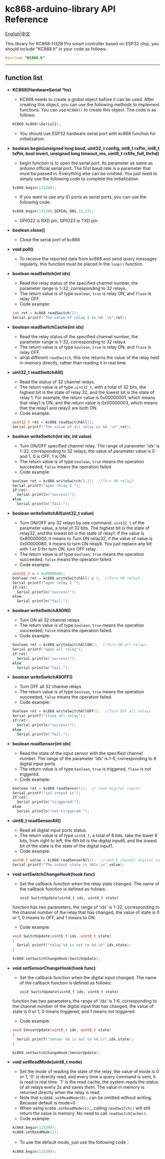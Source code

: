 # kc868-arduino-library  API Reference
[English](https://github.com/hzkincony/kc868-arduino-library/blob/main/API_Reference_EN.md)|[中文](https://github.com/hzkincony/kc868-arduino-library/blob/main/API_Reference_CN.md)

This library for KC868-H32B Pro smart controller based on ESP32 chip, you should include "KC868.h" in your code as follows:

```C++
#include "KC868.h"
```

---

## function list

- **KC868(HardwareSerial \*hs)**

  - KC868 needs to create a global object before it can be used. After creating this object, you can use the following methods to implement functions. You can use `KC868()` to create this object. The code is as follows:
  
  ```c++
  KC868 kc868(&Serial2);
  ```

  - You should use ESP32 hardware serial port with kc868 function for initialization.

- **boolean begin(unsigned long baud, uint32_t config, int8_t rxPin, int8_t txPin, bool invert, unsigned long timeout_ms, uint8_t rxfifo_full_thrhd)**

  - begin function is to open the serial port. Its parameter as same as arduino official serial port. The first baud rate is a parameter that must be passed in. Everything else can be omitted. You just need to simply use the following code to complete the initialization.
  
  ```c++
  kc868.begin(115200);
  ```

  - If you want to use any IO ports as serial ports, you can use the following code:

  ```c++
  kc868.begin(115200,SERIAL_8N1,22,23);
  ```

  - GPIO22 is RXD pin, GPIO23 is TXD pin.

- **boolean close()**

  - Close the serial port of kc868
  
- **void poll()**

  - To receive the reported data from kc868 and send query messages regularly, this function must be placed in the `loop()` function.
  
- **boolean readSwitch(int idx)**

  - Read the relay status of the specified channel number, the parameter range is 1-32, corresponding to 32 relays.
  - The return value is of type `boolean`, `true` is relay ON, and `flase` is relay OFF.
  - Code example:
  
  ```c++
  int ret = kc868.readSwitch(1);
  Serial.printf("The value of relay 1 is %d .\n",ret);
  ```

- **boolean readSwitchCache(int idx)**
  
  - Read the relay status of the specified channel number, the parameter range is 1-32, corresponding to 32 relays.
  - The return value is of type `boolean`, `true` is relay ON, and `flase` is relay OFF.
  - what different `readSwitch`, this one returns the value of the relay held in memory directly, rather than reading it in real time.
  
- **uint32_t readSwitchAll()**

  - Read the status of 32 channel relays.
  - The return value is of type `uint32_t`, with a total of 32 bits, the highest bit is the state of relay 32, and the lowest bit is the state of relay 1. For example, the return value is 0x00000001, which means that relay1 is ON, and the return value is 0x00000003, which means that the relay1 and relay2 are both ON.
  - Code example:

  
  ```c++
  uint32_t ret = kc868.readSwitchAll();
  Serial.printf("The value of all relay is %d .\n",ret);
  ```

- **boolean writeSwitch(int idx, int value)**

  - Turn ON/OFF specified channel relay. The range of parameter 'idx' is 1-32, corresponding to 32 relays; the value of parameter value is 0 and 1, 0 is OFF, 1 is ON
  - The return value is of type `boolean`, `true` means the operation succeeded, `false` means the operation failed.
  - Code example:

  
  ```c++
  boolean ret = kc868.writeSwitch(2,1);  //Turn ON relay2
  Serial.printf("open relay 2 ");
  if(ret)
    Serial.println("success!");
  else
    Serial.println("fail.");
  ```

- **boolean writeSwitchAll(uint32_t value)**

  - Turn ON/OFF any 32 relays by one command. `uint32_t` of the parameter value, a total of 32 bits. The highest bit is the state of relay32, and the lowest bit is the state of relay1. If the value is 0x80000000, it means to Turn ON relay32, if the value of value is 0x00000080, it means to turn ON relay8. You just replace any bit with 1 or 0 for turn ON, turn OFF relay.
  - The return value is of type `boolean`, `true` means the operation succeeded, `false` means the operation failed.
  - Code example:
  
  ```c++
  uint32_t v = 0x00000001;
  boolean ret = kc868.writeSwitchAll( v );  //Turn ON relay1
  Serial.printf("open relay 1 ");
  if(ret)
    Serial.println("success!");
  else
    Serial.println("fail.");
  ```

- **boolean writeSwitchAllON()**

  - Turn ON all 32 channel relays
  - The return value is of type `boolean`, `true` means the operation succeeded, `false` means the operation failed.
  - Code example:
  
  ```c++
  boolean ret = kc868.writeSwitchAllON();  //Turn ON all relays
  Serial.printf("open all relay");
  if(ret)
    Serial.println("success!");
  else
    Serial.println("fail.");
  ```

- **boolean writeSwitchAllOFF()**

  - Turn OFF all 32 channel relays
  - The return value is of type `boolean`, `true` means the operation succeeded, `false` means the operation failed.
  - Code example:
  
  ```c++
  boolean ret = kc868.writeSwitchAllOFF();  //Turn OFF all relays
  Serial.printf("close all relay");
  if(ret)
    Serial.println("success!");
  else
    Serial.println("fail.");
  ```

- **boolean readSensor(int idx)**

  - Read the state of the input sensor with the specified channel number. The range of the parameter 'idx' is 1-6, corresponding to 6 digital input ports.
  - The return value is of type `boolean`, `true` is triggered, `flase` is not triggered.
  - Code example:

  ```c++
  boolean ret = kc868.readSensor(1);  // read digital input1
  Serial.printf("io1 intput is");
  if(ret)
    Serial.println("tirggered!");
  else
    Serial.println("not tirggered.");
  ```

- **uint8_t readSensorAll()**

  - Read all digital input ports status
  - The return value is of type `uint8_t`, a total of 8 bits, take the lower 6 bits, from right to left, the 6th bit is the digital input6, and the lowest bit of the state is the state of the digital input1.
  - Code example:


  ```c++
  uint8_t value = kc868.readSensorAll();  //read 6 channel digital input ports
  Serial.printf("The intput state is %02x.\n",value);
  ```

- **void setSwitchChangeHook(hook func)**

  - Set the callback function when the relay state changed. The name of the callback function is defined as follows:

    `void SwitchUpdate(uint8_t idx, uint8_t state)`

   function has two parameters, the range of 'idx' is 1-32, corresponding to the channel number of the relay that has changed, the value of state is 0 or 1, 0 means to OFF, and 1 means to ON.
  - Code example:


  ```c++
  void SwitchUpdate(uint8_t idx, uint8_t state)
  {
    Serial.printf("relay %d is set to %d.\n",idx,state);
  }

  kc868.setSwitchChangeHook(SwitchUpdate);
  ```

- **void setSensorChangeHook(hook func)**

  - Set the callback function when the digital input changed. The name of the callback function is defined as follows:

    `void SwitchUpdate(uint8_t idx, uint8_t state)`

   function has two parameters, the range of 'idx' is 1-6, corresponding to the channel number of the digital input that has changed, the value of state is 0 or 1, 0 means triggered, and 1 means not triggered.
  - Code example:

  ```c++
  void SensorUpdate(uint8_t idx, uint8_t state)
  {
    Serial.printf("sensor %d is set to %d.\n",idx,state);
  }

  kc868.setSwitchChangeHook(SensorUpdate);
  ```

- **void setReadMode(uint8_t mode)**

  - Set the mode of reading the state of the relay, the value of mode is 0 or 1, '0' is directly read, and every time a query command is sent, it is read in real time. '1' is the read cache, the system reads the status of all relays every 2s and saves them. The value in memory is returned directly when the relay is read.
  - Note that `kc8688.setReadMode(0);` can be omitted without writing. Because default is mode=0
  - When using `kc868.setReadMode(1);`, calling `readSwitch()` will still return the value in memory. No need to call `readSwitchCache()`.
  - Code example:



  ```c++
  kc868.begin(115200);
  kc868.setReadMode(1);
  ```
  - To use the default mode, just use the following code：

  ```c++
  kc868.begin(115200);
  ```

